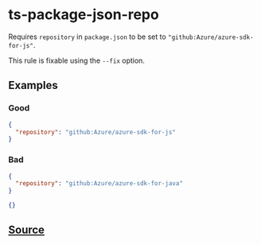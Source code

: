 # ts-package-json-repo

Requires `repository` in `package.json` to be set to `"github:Azure/azure-sdk-for-js"`.

This rule is fixable using the `--fix` option.

## Examples

### Good

```json
{
  "repository": "github:Azure/azure-sdk-for-js"
}
```

### Bad

```json
{
  "repository": "github:Azure/azure-sdk-for-java"
}
```

```json
{}
```

## [Source](https://azure.github.io/azure-sdk/typescript_implementation.html#ts-package-json-repo)
